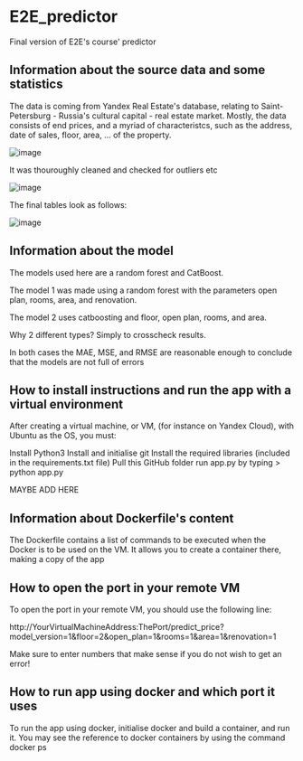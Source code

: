 # E2E_predictor
Final version of E2E's course' predictor

## Information about the source data and some statistics 

The data is coming from Yandex Real Estate's database, relating to Saint-Petersburg - Russia's cultural capital - real estate market. 
Mostly, the data consists of end prices, and a myriad of characteristcs, such as the address, date of sales, floor, area, ... of the property.

![image](https://user-images.githubusercontent.com/91207015/169153922-78c7dae9-2070-4312-84d4-dae4de026c10.png)

It was thouroughly cleaned and checked for outliers etc

![image](https://user-images.githubusercontent.com/91207015/169153972-5efdf947-33f5-4299-95f3-570a7cbc7755.png)

The final tables look as follows:

![image](https://user-images.githubusercontent.com/91207015/169154063-f211ccf4-20fe-4459-9aea-6e8bb6674d9d.png)

## Information about the model

The models used here are a random forest and CatBoost.

The model 1 was made using a random forest with the parameters open plan, rooms, area, and renovation.

The model 2 uses catboosting and floor, open plan, rooms, and area.

Why 2 different types? Simply to crosscheck results.

In both cases the MAE, MSE, and RMSE are reasonable enough to conclude that the models are not full of errors

## How to install instructions and run the app with a virtual environment

After creating a virtual machine, or VM, (for instance on Yandex Cloud), with Ubuntu as the OS, you must:

Install Python3 
Install and initialise git
Install the required libraries (included in the requirements.txt file)
Pull this GitHub folder
run app.py by typing > python app.py

MAYBE ADD HERE

## Information about Dockerfile's content

The Dockerfile contains a list of commands to be executed when the Docker is to be used on the VM. It allows you to create a container there, making a copy of the app

## How to open the port in your remote VM

To open the port in your remote VM, you should use the following line:

http://YourVirtualMachineAddress:ThePort/predict_price?model_version=1&floor=2&open_plan=1&rooms=1&area=1&renovation=1

Make sure to enter numbers that make sense if you do not wish to get an error!

## How to run app using docker and which port it uses

To run the app using docker, initialise docker and build a container, and run it. You may see the reference to docker containers by using the command docker ps

